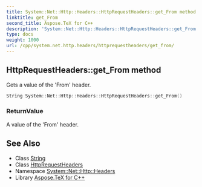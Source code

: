 ```yaml
---
title: System::Net::Http::Headers::HttpRequestHeaders::get_From method
linktitle: get_From
second_title: Aspose.TeX for C++
description: 'System::Net::Http::Headers::HttpRequestHeaders::get_From method. Gets a value of the ''From'' header in C++.'
type: docs
weight: 1000
url: /cpp/system.net.http.headers/httprequestheaders/get_from/
---
```

## HttpRequestHeaders::get_From method


Gets a value of the 'From' header.

```cpp
String System::Net::Http::Headers::HttpRequestHeaders::get_From()
```


### ReturnValue

A value of the 'From' header.

## See Also

* Class [String](../../../system/string/)
* Class [HttpRequestHeaders](../)
* Namespace [System::Net::Http::Headers](../../)
* Library [Aspose.TeX for C++](../../../)
